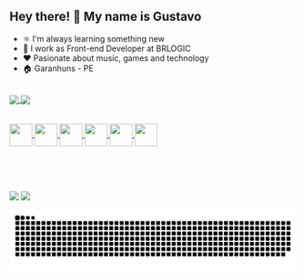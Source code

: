 ## Hey there! :wave: My name is Gustavo


- :atom_symbol: I'm always learning something new
- :briefcase: I work as Front-end Developer at BRLOGIC
- :heart: Pasionate about music, games and technology
- :house: Garanhuns - PE
<br>
 <div>
  <a href="https://github.com/gustavobtflores">
  <img align="center" width="400" src="https://github-readme-stats.vercel.app/api?username=gustavobtflores&show_icons=true&theme=dark&include_all_commits=true&count_private=true"/>
  <img align="center" width="335" src="https://github-readme-stats.vercel.app/api/top-langs/?username=gustavobtflores&layout=compact&langs_count=5&theme=dark"/>
<div>

 <div style="display: inline_block"><br><br>
  <img align="center" height="40" width="40" src="https://cdn.jsdelivr.net/gh/devicons/devicon/icons/javascript/javascript-original.svg">
  <img align="center" height="40" width="40" src="https://cdn.jsdelivr.net/gh/devicons/devicon/icons/typescript/typescript-original.svg">
  <img align="center" height="40" width="40" src="https://cdn.jsdelivr.net/gh/devicons/devicon/icons/react/react-original.svg">
  <img align="center" height="40" width="40" src="https://cdn.jsdelivr.net/gh/devicons/devicon/icons/vuejs/vuejs-original.svg">
  <img align="center" height="40" width="40" src="https://cdn.jsdelivr.net/gh/devicons/devicon/icons/nodejs/nodejs-original.svg">
  <img align="center" height="40" width="40" src="https://cdn.jsdelivr.net/gh/devicons/devicon/icons/mongodb/mongodb-plain-wordmark.svg">
</div>

<br><br><br>

<a href="https://www.linkedin.com/in/gustavobtflores"><img src="https://img.shields.io/badge/LinkedIn-0077B5?style=for-the-badge&logo=linkedin&logoColor=white"></a>
<a href="https://www.instagram.com/_guustavobernardo/"><img src="https://img.shields.io/badge/Instagram-%23E4405F.svg?style=for-the-badge&logo=Instagram&logoColor=white"></a>
 
 ![Snake animation](https://github.com/gustavobtflores/gustavobtflores/blob/output/github-contribution-grid-snake.svg)
